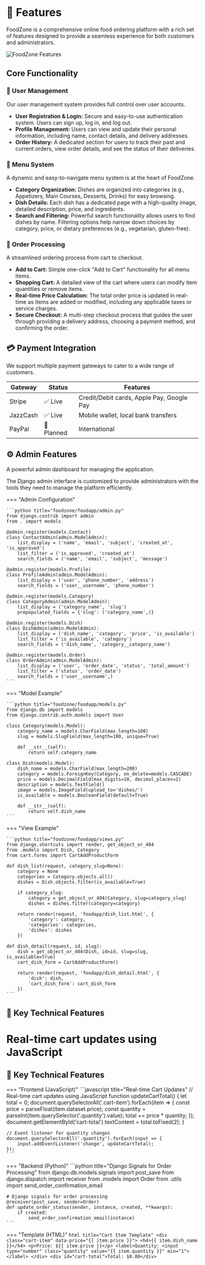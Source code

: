 # 🚀 Features

FoodZone is a comprehensive online food ordering platform with a rich set of features designed to provide a seamless experience for both customers and administrators.

![FoodZone Features](img/feature.png)

## Core Functionality

### 👤 User Management

Our user management system provides full control over user accounts.

- **User Registration & Login:** Secure and easy-to-use authentication system. Users can sign up, log in, and log out.
- **Profile Management:** Users can view and update their personal information, including name, contact details, and delivery addresses.
- **Order History:** A dedicated section for users to track their past and current orders, view order details, and see the status of their deliveries.

### 🍔 Menu System

A dynamic and easy-to-navigate menu system is at the heart of FoodZone.

- **Category Organization:** Dishes are organized into categories (e.g., Appetizers, Main Courses, Desserts, Drinks) for easy browsing.
- **Dish Details:** Each dish has a dedicated page with a high-quality image, detailed description, price, and ingredients.
- **Search and Filtering:** Powerful search functionality allows users to find dishes by name. Filtering options help narrow down choices by category, price, or dietary preferences (e.g., vegetarian, gluten-free).

### 🛒 Order Processing

A streamlined ordering process from cart to checkout.

- **Add to Cart:** Simple one-click "Add to Cart" functionality for all menu items.
- **Shopping Cart:** A detailed view of the cart where users can modify item quantities or remove items.
- **Real-time Price Calculation:** The total order price is updated in real-time as items are added or modified, including any applicable taxes or service charges.
- **Secure Checkout:** A multi-step checkout process that guides the user through providing a delivery address, choosing a payment method, and confirming the order.

## 💳 Payment Integration

We support multiple payment gateways to cater to a wide range of customers.

| Gateway | Status | Features |
|---------|--------|----------|
| Stripe | ✅ Live | Credit/Debit cards, Apple Pay, Google Pay |
| JazzCash | ✅ Live | Mobile wallet, local bank transfers |
| PayPal | 🚧 Planned | International |

## ⚙️ Admin Features

A powerful admin dashboard for managing the application.

The Django admin interface is customized to provide administrators with the tools they need to manage the platform efficiently.

=== "Admin Configuration"

    ```python title="foodzone/foodapp/admin.py"
    from django.contrib import admin
    from . import models

    @admin.register(models.Contact)
    class ContactAdmin(admin.ModelAdmin):
        list_display = ('name', 'email', 'subject', 'created_at', 'is_approved')
        list_filter = ('is_approved', 'created_at')
        search_fields = ('name', 'email', 'subject', 'message')

    @admin.register(models.Profile)
    class ProfileAdmin(admin.ModelAdmin):
        list_display = ('user', 'phone_number', 'address')
        search_fields = ('user__username', 'phone_number')

    @admin.register(models.Category)
    class CategoryAdmin(admin.ModelAdmin):
        list_display = ('category_name', 'slug')
        prepopulated_fields = {'slug': ('category_name',)}

    @admin.register(models.Dish)
    class DishAdmin(admin.ModelAdmin):
        list_display = ('dish_name', 'category', 'price', 'is_available')
        list_filter = ('is_available', 'category')
        search_fields = ('dish_name', 'category__category_name')

    @admin.register(models.Order)
    class OrderAdmin(admin.ModelAdmin):
        list_display = ('user', 'order_date', 'status', 'total_amount')
        list_filter = ('status', 'order_date')
        search_fields = ('user__username',)
    ```

=== "Model Example"

    ```python title="foodzone/foodapp/models.py"
    from django.db import models
    from django.contrib.auth.models import User

    class Category(models.Model):
        category_name = models.CharField(max_length=100)
        slug = models.SlugField(max_length=100, unique=True)
        
        def __str__(self):
            return self.category_name

    class Dish(models.Model):
        dish_name = models.CharField(max_length=200)
        category = models.ForeignKey(Category, on_delete=models.CASCADE)
        price = models.DecimalField(max_digits=10, decimal_places=2)
        description = models.TextField()
        image = models.ImageField(upload_to='dishes/')
        is_available = models.BooleanField(default=True)
        
        def __str__(self):
            return self.dish_name
    ```

=== "View Example"

    ```python title="foodzone/foodapp/views.py"
    from django.shortcuts import render, get_object_or_404
    from .models import Dish, Category
    from cart.forms import CartAddProductForm

    def dish_list(request, category_slug=None):
        category = None
        categories = Category.objects.all()
        dishes = Dish.objects.filter(is_available=True)
        
        if category_slug:
            category = get_object_or_404(Category, slug=category_slug)
            dishes = dishes.filter(category=category)
            
        return render(request, 'foodapp/dish_list.html', {
            'category': category,
            'categories': categories,
            'dishes': dishes
        })

    def dish_detail(request, id, slug):
        dish = get_object_or_404(Dish, id=id, slug=slug, is_available=True)
        cart_dish_form = CartAddProductForm()
        
        return render(request, 'foodapp/dish_detail.html', {
            'dish': dish,
            'cart_dish_form': cart_dish_form
        })
    ```

## 🎯 Key Technical Features
# Real-time cart updates using JavaScript

## 🎯 Key Technical Features

=== "Frontend (JavaScript)"
    ```javascript title="Real-time Cart Updates"
    // Real-time cart updates using JavaScript
    function updateCartTotal() {
        let total = 0;
        document.querySelectorAll('.cart-item').forEach(item => {
            const price = parseFloat(item.dataset.price);
            const quantity = parseInt(item.querySelector('.quantity').value);
            total += price * quantity;
        });
        document.getElementById('cart-total').textContent = total.toFixed(2);
    }

    // Event listener for quantity changes
    document.querySelectorAll('.quantity').forEach(input => {
        input.addEventListener('change', updateCartTotal);
    });
    ```

=== "Backend (Python)"
    ```python title="Django Signals for Order Processing"
    from django.db.models.signals import post_save
    from django.dispatch import receiver
    from .models import Order
    from .utils import send_order_confirmation_email

    # Django signals for order processing
    @receiver(post_save, sender=Order)
    def update_order_status(sender, instance, created, **kwargs):
        if created:
            send_order_confirmation_email(instance)
    ```

=== "Template (HTML)"
    ```html title="Cart Item Template"
    <div class="cart-item" data-price="{{ item.price }}">
        <h4>{{ item.dish_name }}</h4>
        <p>Price: ${{ item.price }}</p>
        <label>Quantity:
            <input type="number" class="quantity" value="{{ item.quantity }}" min="1">
        </label>
    </div>
    <div id="cart-total">Total: $0.00</div>
    ```
